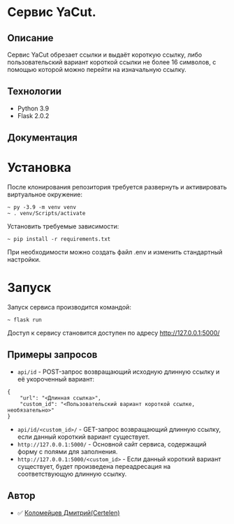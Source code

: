# Cервис YaCut.

## Описание
Сервис YaCut обрезает ссылки и выдаёт короткую ссылку, либо пользовательский вариант короткой ссылки не более 16 символов, с помощью которой можно перейти на изначальную ссылку.

## Технологии
- Python 3.9
- Flask 2.0.2

## Документация
# Установка
После клонирования репозитория требуется развернуть и активировать виртуальное окружение:
```
~ py -3.9 -m venv venv
~ . venv/Scripts/activate
```
Установить требуемые зависимости:
```
~ pip install -r requirements.txt
```
При необходимости можно создать файл .env и изменить стандартный настройки.

# Запуск
Запуск сервиса производится командой:
```
~ flask run
```
Доступ к сервису становится доступен по адресу http://127.0.0.1:5000/

## Примеры запросов
- ```api/id``` - POST-запрос возвращающий исходную длинную ссылку и её укороченный вариант:
```
{
    "url": "<Длинная ссылка>",
    "custom_id": "<Пользовательский вариант короткой ссылке, необязательно>"
} 
```
- ```api/id/<custom_id>/``` - GET-запрос возвращающий длинную ссылку, если данный короткий вариант существует.
- ```http://127.0.0.1:5000/``` - Основной сайт сервиса, содержащий форму с полями для заполнения.
- ```http://127.0.0.1:5000/<custom_id>``` - Если данный короткий вариант существует, будет произведена переадресация на соответствующую длинную ссылку.

## Автор

- :white_check_mark: [Коломейцев Дмитрий(Certelen)](https://github.com/Certelen)
